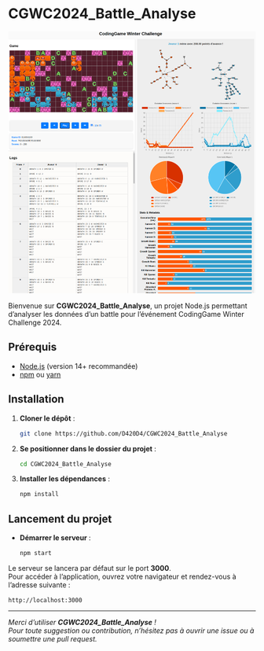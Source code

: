 # CGWC2024_Battle_Analyse

![Capture de l’application](img/capture.png)

Bienvenue sur **CGWC2024_Battle_Analyse**, un projet Node.js permettant d’analyser les données d’un battle pour l’événement CodingGame Winter Challenge 2024.

## Prérequis

- [Node.js](https://nodejs.org/) (version 14+ recommandée)
- [npm](https://www.npmjs.com/) ou [yarn](https://yarnpkg.com/)

## Installation

1. **Cloner le dépôt** :
   ```bash
   git clone https://github.com/D420D4/CGWC2024_Battle_Analyse
   ```
2. **Se positionner dans le dossier du projet** :
   ```bash
   cd CGWC2024_Battle_Analyse
   ```
3. **Installer les dépendances** :
   ```bash
   npm install
   ```


## Lancement du projet

- **Démarrer le serveur** :
  ```bash
  npm start
  ```

Le serveur se lancera par défaut sur le port **3000**.  
Pour accéder à l’application, ouvrez votre navigateur et rendez-vous à l’adresse suivante :
```
http://localhost:3000
```

---

*Merci d’utiliser **CGWC2024_Battle_Analyse** !*  
*Pour toute suggestion ou contribution, n’hésitez pas à ouvrir une issue ou à soumettre une pull request.*
